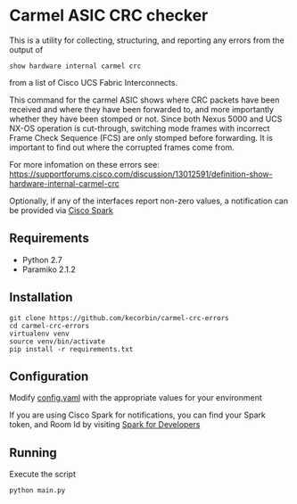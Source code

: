 # Carmel ASIC CRC checker

This is a utility for collecting, structuring, and reporting any errors from the output of

`show hardware internal carmel crc`

from a list of Cisco UCS Fabric Interconnects.

This command for the carmel ASIC shows where CRC packets have been received and where they have been forwarded to, and more importantly whether they have been stomped or not.
Since both Nexus 5000 and UCS NX-OS operation is cut-through, switching mode frames with incorrect Frame Check Sequence (FCS) are only stomped before forwarding.
It is important to find out where the corrupted frames come from.


For more infomation on these errors see:
https://supportforums.cisco.com/discussion/13012591/definition-show-hardware-internal-carmel-crc


Optionally, if any of the interfaces report non-zero values, a notification can
be provided via [Cisco Spark](https://www.ciscospark.com/)


## Requirements

* Python 2.7
* Paramiko 2.1.2


## Installation

```
git clone https://github.com/kecorbin/carmel-crc-errors
cd carmel-crc-errors
virtualenv venv
source venv/bin/activate
pip install -r requirements.txt

```

## Configuration

Modify [config.yaml](./config.yaml) with the appropriate values for your environment

If you are using Cisco Spark for notifications, you can find your Spark token, and Room Id by visiting [Spark for Developers](https://developer.ciscospark.com/)


## Running

Execute the script

`python main.py`
